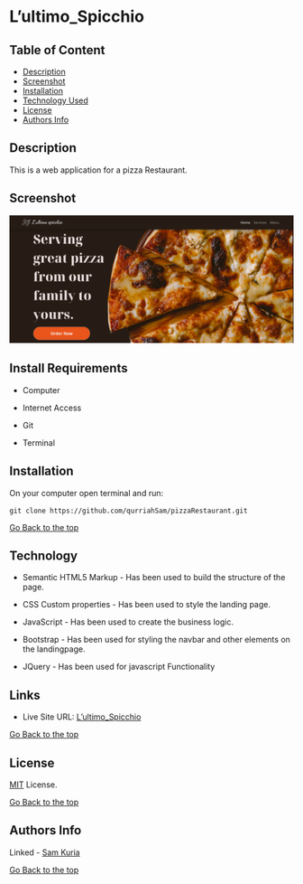 # L’ultimo_Spicchio

## Table of Content

- [Description](#description)
- [Screenshot](#screenshot)
- [Installation](#install-requirements)
- [Technology Used](#technology)
- [License](#license)
- [Authors Info](#authors-Info)

## Description

This is a web application for a pizza Restaurant.

## Screenshot

![Website screenshot](./assets/Screenshot.png)

## Install Requirements

- Computer

- Internet Access

- Git

- Terminal

## Installation

On your computer open terminal and run:

    git clone https://github.com/qurriahSam/pizzaRestaurant.git

[Go Back to the top](#L’ultimo_Spicchio)

## Technology

- Semantic HTML5 Markup - Has been used to build the structure of the page.

- CSS Custom properties - Has been used to style the landing page.

- JavaScript - Has been used to create the business logic.

- Bootstrap - Has been used for styling the navbar and other elements on the landingpage.

- JQuery - Has been used for javascript Functionality

## Links

- Live Site URL: [L’ultimo_Spicchio](https://qurriahsam.github.io/delaniStudio/)

[Go Back to the top](#L’ultimo_Spicchio)

## License

[MIT](./LICENSE) License.

[Go Back to the top](#L’ultimo_Spicchio)

## Authors Info

Linked - [Sam Kuria](https://www.linkedin.com/in/sam-kuria-0904b01a1)

[Go Back to the top](#L’ultimo_Spicchio)
